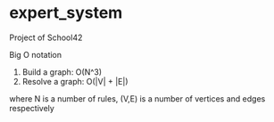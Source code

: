 # expert_system
Project of School42

Big O notation
1. Build a graph: O(N^3)
2. Resolve a graph: O(|V| + |E|)

where N is a number of rules, (V,E) is a number of vertices and edges
respectively
